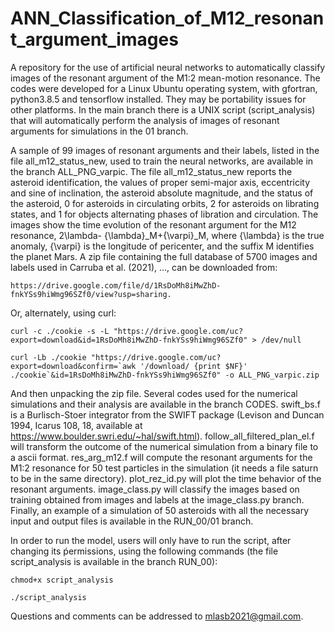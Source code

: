 # ANN_Classification_of_M12_resonant_argument_images
A repository for the use of artificial neural networks to automatically classify images of the resonant argument of the M1:2 mean-motion resonance.
The codes were developed for a Linux Ubuntu operating system, with gfortran, python3.8.5 and tensorflow installed.  They may be portability issues for other platforms.  In the main branch there is a UNIX script (script_analysis) that will automatically perform the analysis of images of resonant arguments for simulations in the 01 branch. 

A sample of 99 images of resonant arguments and their labels, listed in the file all_m12_status_new, used to train the neural networks, are available in the branch ALL_PNG_varpic.  The file all_m12_status_new reports the asteroid identification, the values of proper semi-major axis, eccentricity and sine of inclination, the asteroid absolute magnitude, and the status of the asteroid, 0 for asteroids in circulating orbits, 2 for asteroids on librating states, and
1 for objects alternating phases of libration and circulation.  The images show the time evolution of the resonant argument for the M12 resonance, 2\lambda- {\lambda}_M+{\varpi}_M, where {\lambda} is the true anomaly, {\varpi} is the longitude of pericenter, and the suffix M identifies the planet Mars.  A zip file containing the full database of 5700 images and labels used in Carruba et al. (2021), ..., can be downloaded from:

```
https://drive.google.com/file/d/1RsDoMh8iMwZhD-fnkYSs9hiWmg96SZf0/view?usp=sharing. 
```  

Or, alternately, using curl:

```
curl -c ./cookie -s -L "https://drive.google.com/uc?export=download&id=1RsDoMh8iMwZhD-fnkYSs9hiWmg96SZf0" > /dev/null

curl -Lb ./cookie "https://drive.google.com/uc?export=download&confirm=`awk '/download/ {print $NF}' ./cookie`&id=1RsDoMh8iMwZhD-fnkYSs9hiWmg96SZf0" -o ALL_PNG_varpic.zip
```

And then unpacking the zip file. Several codes used for the numerical simulations and their analysis are available in the branch CODES.  swift_bs.f is a Burlisch-Stoer integrator from the SWIFT package (Levison and Duncan 1994, Icarus 108, 18, available at https://www.boulder.swri.edu/~hal/swift.html).  follow_all_filtered_plan_el.f will transform the outcome of the numerical simulation from a binary file to a ascii format. res_arg_m12.f will compute the resonant arguments for the M1:2 resonance for 50 test particles in the simulation (it needs a file saturn to be in the same directory). plot_rez_id.py will plot the time behavior of the resonant arguments.  image_class.py	will classify the images based on training obtained from images and labels at the image_class.py branch.  Finally, an example of a simulation of 50 asteroids with all the necessary input and output files is available in the RUN_00/01 branch.

In order to run the model, users will only have to run the script, after changing its ṕermissions, using the following commands (the file script_analysis is available in the branch RUN_00):

```
chmod+x script_analysis

./script_analysis
```  
Questions and comments can be addressed to mlasb2021@gmail.com.
